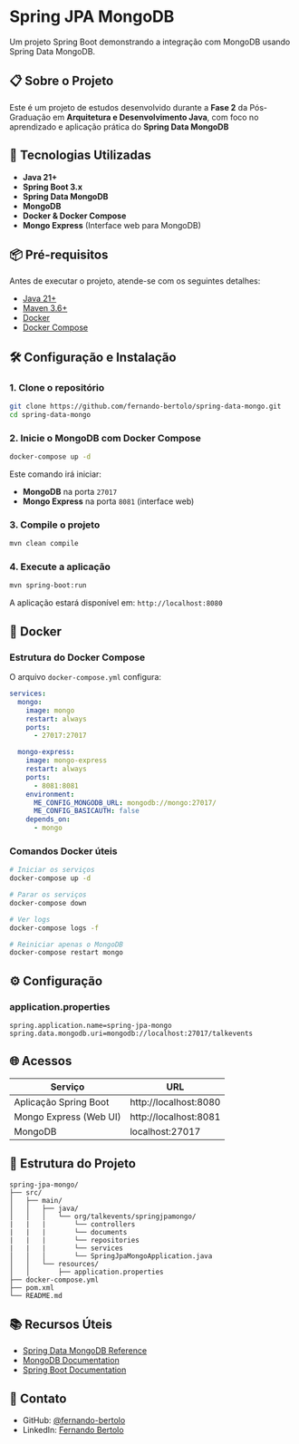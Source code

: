 # Spring JPA MongoDB

Um projeto Spring Boot demonstrando a integração com MongoDB usando Spring Data MongoDB.

## 📋 Sobre o Projeto

Este é um projeto de estudos desenvolvido durante a **Fase 2** da Pós-Graduação em **Arquitetura e Desenvolvimento Java**, com foco no aprendizado e aplicação prática do **Spring Data MongoDB**

## 🚀 Tecnologias Utilizadas

- **Java 21+**
- **Spring Boot 3.x**
- **Spring Data MongoDB**
- **MongoDB**
- **Docker & Docker Compose**
- **Mongo Express** (Interface web para MongoDB)

## 📦 Pré-requisitos

Antes de executar o projeto, atende-se com os seguintes detalhes:

- [Java 21+](https://www.oracle.com/br/java/technologies/downloads/)
- [Maven 3.6+](https://maven.apache.org/)
- [Docker](https://www.docker.com/)
- [Docker Compose](https://docs.docker.com/compose/)

## 🛠️ Configuração e Instalação

### 1. Clone o repositório

```bash
git clone https://github.com/fernando-bertolo/spring-data-mongo.git
cd spring-data-mongo
```

### 2. Inicie o MongoDB com Docker Compose

```bash
docker-compose up -d
```

Este comando irá iniciar:
- **MongoDB** na porta `27017`
- **Mongo Express** na porta `8081` (interface web)

### 3. Compile o projeto

```bash
mvn clean compile
```

### 4. Execute a aplicação

```bash
mvn spring-boot:run
```

A aplicação estará disponível em: `http://localhost:8080`

## 🐳 Docker

### Estrutura do Docker Compose

O arquivo `docker-compose.yml` configura:

```yaml
services:
  mongo:
    image: mongo
    restart: always
    ports:
      - 27017:27017

  mongo-express:
    image: mongo-express
    restart: always
    ports:
      - 8081:8081
    environment:
      ME_CONFIG_MONGODB_URL: mongodb://mongo:27017/
      ME_CONFIG_BASICAUTH: false
    depends_on:
      - mongo
```

### Comandos Docker úteis

```bash
# Iniciar os serviços
docker-compose up -d

# Parar os serviços
docker-compose down

# Ver logs
docker-compose logs -f

# Reiniciar apenas o MongoDB
docker-compose restart mongo
```

## ⚙️ Configuração

### application.properties

```properties
spring.application.name=spring-jpa-mongo
spring.data.mongodb.uri=mongodb://localhost:27017/talkevents
```

## 🌐 Acessos

| Serviço | URL |
|---------|-----|
| Aplicação Spring Boot | http://localhost:8080 |
| Mongo Express (Web UI) | http://localhost:8081 |
| MongoDB | localhost:27017 |

## 📁 Estrutura do Projeto

```
spring-jpa-mongo/
├── src/
│   ├── main/
│   │   ├── java/
│   │   │   └── org/talkevents/springjpamongo/
|   |   |       └── controllers
|   |   |       └── documents
|   |   |       └── repositories
|   |   |       └── services
│   │   │       └── SpringJpaMongoApplication.java
│   │   └── resources/
│   │       ├── application.properties
├── docker-compose.yml
├── pom.xml
└── README.md
```

## 📚 Recursos Úteis

- [Spring Data MongoDB Reference](https://docs.spring.io/spring-data/mongodb/docs/current/reference/html/)
- [MongoDB Documentation](https://docs.mongodb.com/)
- [Spring Boot Documentation](https://docs.spring.io/spring-boot/docs/current/reference/htmlsingle/)


## 📧 Contato
- GitHub: [@fernando-bertolo](https://github.com/fernando-bertolo)
- LinkedIn: [Fernando Bertolo](https://www.linkedin.com/in/fernandobertolojr/)
